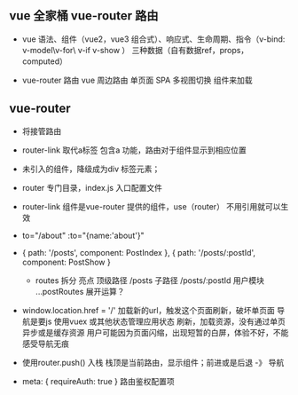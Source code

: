 ## vue 全家桶 vue-router 路由

- vue 语法、组件（vue2，vue3 组合式）、响应式、生命周期、指令（v-bind: v-model\v-for\ v-if v-show ）
  三种数据（自有数据ref，props，computed）

- vue-router 路由 vue 周边路由
  单页面 SPA 多视图切换
  组件来加载

## vue-router
- 将接管路由
- router-link 取代a标签
  包含a 功能，路由对于组件显示到相应位置
- 未引入的组件，降级成为div 标签元素；
- router 专门目录，index.js 入口配置文件
- router-link 组件是vue-router 提供的组件，use（router） 不用引用就可以生效
  

- to="/about"   :to="{name:'about'}"
   
- {
        path: '/posts',
        component: PostIndex
    },
    {
        path: '/posts/:postId',
        component: PostShow
    }

  - routes 拆分 亮点
    顶级路径 /posts  子路径 /posts/:postId
    用户模块 ...postRoutes  展开运算？

-  window.location.href = '/'
   加载新的url，触发这个页面刷新，破坏单页面
   导航是要js
   使用vuex 或其他状态管理应用状态
  刷新，加载资源，没有通过单页异步或是缓存资源
  用户可能因为页面闪缩，出现短暂的白屏，体验不好，不能感受导航无痕

- 使用router.push() 入栈
  栈顶是当前路由，显示组件；前进或是后退 -》 导航

- meta: {
            requireAuth: true
        } 路由鉴权配置项